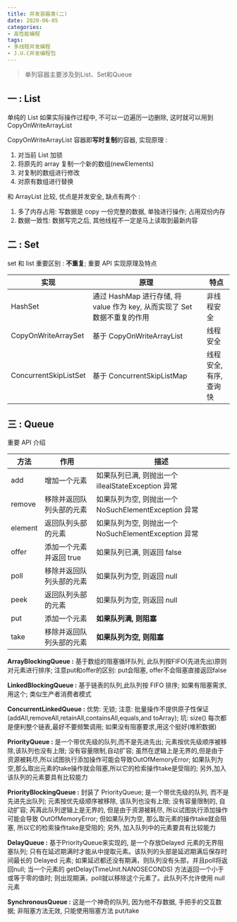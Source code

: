 ```yaml
---
title: 并发容器类(二)
date: 2020-06-05
categories:
- 高性能编程
tags: 
- 多线程并发编程
- J.U.C并发编程包
---
```




> 单列容器主要涉及到List、Set和Queue 



## 一 : List

单纯的 List 如果实际操作过程中, 不可以一边遍历一边删除, 这时就可以用到 CopyOnWriteArrayList

CopyOnWriteArrayList 容器即**写时复制**的容器, 实现原理 :

1. 对当前 List 加锁
2. 将原先的 array 复制一个新的数组(newElements)
3. 对复制的数组进行修改
4. 对原有数组进行替换

和 ArrayList 比较, 优点是并发安全, 缺点有两个 :

1. 多了内存占用: 写数据是 copy 一份完整的数据, 单独进行操作; 占用双份内存
2. 数据一致性: 数据写完之后, 其他线程不一定是马上读取到最新内容

## 二 : Set

set 和 list 重要区别 : **不重复**; 重要 API 实现原理及特点

| 实现                  | 原理                                                         | 特点                   |
| --------------------- | ------------------------------------------------------------ | ---------------------- |
| HashSet               | 通过 HashMap 进行存储, 将 value 作为 key, 从而实现了 Set 数据不重复的作用 | 非线程安全             |
| CopyOnWriteArraySet   | 基于 CopyOnWriteArrayList                                    | 线程安全               |
| ConcurrentSkipListSet | 基于 ConcurrentSkipListMap                                   | 线程安全, 有序, 查询快 |

## 三 : Queue

重要 API 介绍

| 方法    | 作用                     | 描述                                                 |
| ------- | ------------------------ | ---------------------------------------------------- |
| add     | 增加一个元素             | 如果队列已满, 则抛出一个 illealStateException 异常   |
| remove  | 移除并返回队列头部的元素 | 如果队列为空, 则抛出一个 NoSuchElementException 异常 |
| element | 返回队列头部的元素       | 如果队列为空, 则抛出一个 NoSuchElementException 异常 |
| offer   | 添加一个元素并返回 true  | 如果队列已满, 则返回 false                           |
| poll    | 移除并返回队列头部的元素 | 如果队列为空, 则返回 null                            |
| peek    | 返回队列头部的元素       | 如果队列为空, 则返回 null                            |
| put     | 添加一个元素             | **如果队列满, 则阻塞**                               |
| take    | 移除并返回队列头部的元素 | **如果队列为空, 则阻塞**                             |

**ArrayBlockingQueue :** 基于数组的阻塞循环队列, 此队列按FIFO(先进先出)原则对元素进行排序; 注意put和offer的区别: put会阻塞, offer不会阻塞直接返回false

**LinkedBlockingQueue :** 基于链表的队列,此队列按 FIFO 排序; 如果有阻塞需求,用这个; 类似生产者消费者模式

**ConcurrentLinkedQueue :** 优势: 无锁; 注意: 批量操作不提供原子性保证(addAll,removeAll,retainAll,containsAll,equals,and toArray); 坑: size() 每次都是便利整个链表,最好不要频繁调用; 如果没有阻塞要求,用这个挺好(堆积数据)

**PriorityQueue :** 是一个带优先级的队列,而不是先进先出; 元素按优先级顺序被移除,该队列也没有上限; 没有容量限制,自动扩容; 虽然在逻辑上是无界的,但是由于资源被耗尽,所以试图执行添加操作可能会导致OutOfMemoryError; 如果队列为空,那么取出元素的take操作就会阻塞,所以它的检索操作take是受阻的; 另外,加入该队列的元素要具有比较能力

**PriorityBlockingQueue :** 封装了 PriorityQueue; 是一个带优先级的队列, 而不是先进先出队列; 元素按优先级顺序被移除, 该队列也没有上限; 没有容量限制的, 自动扩容; 芮苒此队列逻辑上是无界的, 但是由于资源被耗尽, 所以试图执行添加操作可能会导致 OutOfMemoryError; 但如果队列为空, 那么取元素的操作take就会阻塞, 所以它的检索操作take是受阻的; 另外, 加入队列中的元素要具有比较能力

**DelayQueue :** 基于PriorityQueue来实现的, 是一个存放Delayed 元素的无界阻塞队列; 只有在延迟期满时才能从中提取元素。该队列的头部是延迟期满后保存时间最长的 Delayed 元素; 如果延迟都还没有期满，则队列没有头部，并且poll将返回null; 当一个元素的 getDelay(TimeUnit.NANOSECONDS) 方法返回一个小于或等于零的值时; 则出现期满，poll就以移除这个元素了。此队列不允许使用 null 元素

**SynchronousQueue :** 这是一个神奇的队列, 因为他不存数据, 手把手的交互数据; 非阻塞方法无效, 只能使用阻塞方法 put/take